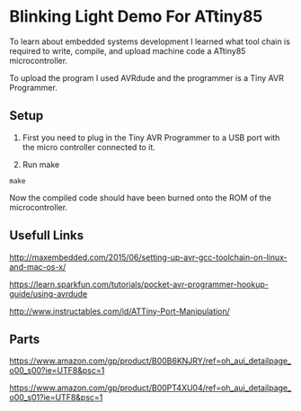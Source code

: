 # Blinking Light Demo For ATtiny85

To learn about embedded systems development I learned what tool chain is required to write, compile, and upload machine code a ATtiny85 microcontroller.

To upload the program I used AVRdude and the programmer is a Tiny AVR Programmer.

## Setup

1. First you need to plug in the Tiny AVR Programmer to a USB port with the micro controller connected to it.

2. Run make

```
make
```

Now the compiled code should have been burned onto the ROM of the microcontroller.

## Usefull Links

http://maxembedded.com/2015/06/setting-up-avr-gcc-toolchain-on-linux-and-mac-os-x/

https://learn.sparkfun.com/tutorials/pocket-avr-programmer-hookup-guide/using-avrdude

http://www.instructables.com/id/ATTiny-Port-Manipulation/

## Parts

https://www.amazon.com/gp/product/B00B6KNJRY/ref=oh_aui_detailpage_o00_s00?ie=UTF8&psc=1

https://www.amazon.com/gp/product/B00PT4XU04/ref=oh_aui_detailpage_o00_s01?ie=UTF8&psc=1

